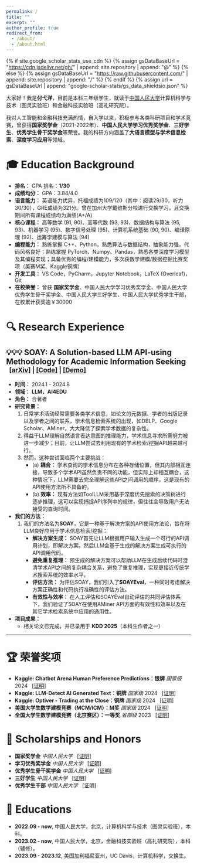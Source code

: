 ```yaml
---
permalink: /
title: ""
excerpt: ""
author_profile: true
redirect_from: 
  - /about/
  - /about.html
---
```

{% if site.google_scholar_stats_use_cdn %}
{% assign gsDataBaseUrl = "https://cdn.jsdelivr.net/gh/" | append: site.repository | append: "@" %}
{% else %}
{% assign gsDataBaseUrl = "https://raw.githubusercontent.com/" | append: site.repository | append: "/" %}
{% endif %}
{% assign url = gsDataBaseUrl | append: "google-scholar-stats/gs_data_shieldsio.json" %}

<span class='anchor' id='about-me'></span>

大家好！我是**付弋洋**，目前是本科三年级学生，就读于[中国人民大学](https://www.ruc.edu.cn)计算机科学与技术（图灵实验班）和金融科技实验班（高礼研究院）。

我对人工智能和金融科技充满热情，自入学以来，积极参与各类科研项目和学术竞赛，曾获得**国家奖学金**（2021-2022年）、**中国人民大学学习优秀奖学金**、**三好学生**、**优秀学生骨干奖学金**等荣誉。我的科研方向涵盖了**大语言模型与学术信息检索**、**深度学习应用**等领域。

# 🎓 Education Background

- **排名：** GPA 排名：**1/30**  
- **成绩均分：** GPA：3.84/4.0  
- **语言能力：** 英语能力优异，托福成绩为109/120（其中：阅读29/30，听力30/30），GRE成绩为321分。曾在加州大学戴维斯分校进行交换学习，且交换期间所有课程成绩均为满绩(A+/A)  
- **核心课程：** 高等数学 (91, 90)、高等代数 (93, 93)、数据结构与算法 (95, 93)、机器学习 (95)、数字信号处理 (95)、计算机系统基础 (90, 90)、编译原理 (92)、运筹学建模与算法 (94)  
- **编程能力：** 熟练掌握 C++、Python，熟悉算法与数据结构，抽象能力强，代码风格良好；熟练掌握 PyTorch、Numpy、Pandas，熟悉各类深度学习模型及其编程实现；具备优秀的编程/建模能力，多次获数学建模/数据挖掘比赛奖项（美赛M奖、Kaggle铜牌）  
- **开发工具：** VS Code，PyCharm，Jupyter Notebook，LaTeX (Overleaf)，Git  
- **在校荣誉：** 曾获 **国家奖学金**、中国人民大学学习优秀奖学金、中国人民大学优秀学生骨干奖学金、中国人民大学三好学生、中国人民大学优秀学生干部，在校累计获奖逾￥30000

# 🔍 Research Experience

## **💡💡💡 SOAY: A Solution-based LLM API-using Methodology for Academic Information Seeking** <sub> &nbsp;&nbsp;[[arXiv]](https://arxiv.org/abs/2405.15165) | [[Code]](https://github.com/RUCKBReasoning/SoAy) | [[Demo]](https://soay.aminer.cn/) </sub>

- **时间：** 2024.1 - 2024.8  
- **领域：** **LLM、AI4EDU**  
- **角色：** 合著者  
- **研究背景：**  
  1. 日常学术活动经常需要各类学术信息，如论文的元数据、学者的出版记录以及学者之间的联系，学术信息检索系统的出现，如DBLP、Google Scholar、AMiner，大大降低了探索学术数据的复杂性。
  2. 得益于LLM理解自然语言表达意图的推理能力，学术信息寻求所需努力被进一步减少；目前，让LLM尝试去利用现有的学术检索/挖掘API越来越可行。
  3. 然而，这种尝试面临两个主要挑战：
     - (a) **耦合：** 学术查询的学术信息分布在各种存储位置，但其内部相互连接，导致多个学术API虽然负责不同的功能，但实际上却相互耦合，这种情况下，LLM需要去完全理解这些API之间调用的顺序，这是现有的API使用方法所不具备的。
     - (b) **效率：** 现有方法如ToolLLM采用基于深度优先搜索的决策树进行逐步推理，这可以实现捕捉API序列中的规律，但往往会导致用户无法接受的查询时间。
- **我们的方法：**  
  1. 我们的方法名为**SOAY**，它是一种基于解决方案的API使用方法论，旨在将LLM良好应用于学术信息检索/挖掘：
     - **解决方案生成：** SOAY首先让LLM根据用户输入生成一个可行的API调用计划，即解决方案，然后LLM会基于生成的解决方案生成可执行的API调用代码。
     - **避免重复推理：** 预生成的解决方案可以帮助LLM在生成后续代码时澄清学术API之间的复杂耦合关系，避免了重复推理，实现更接近传统学术搜索系统的效率水平。
     - **评估方法：** 为评估SOAY，我们引入了**SOAYEval**，一种同时考虑解决方案正确性和代码执行准确性的评估方法。
     - **有效性与效率：** 在人工评估和SOAYEval自动评估的共同评估体系下，我们验证了SOAY在使用AMiner API方面的有效性和效率以及在其它学术检索系统中应用的通用性。
- **项目成果：**  
  * 相关论文已完成，并已录用于 **KDD 2025**（本科生作者之一）

---



# 🏆 **荣誉奖项**

- **Kaggle: Chatbot Arena Human Preference Predictions：银牌** *国家级* 2024 &nbsp;&nbsp;[[证明]](https://btlazzq.github.io/docs/AWARDLMSYS.png)  
- **Kaggle: LLM-Detect AI Generated Text：铜牌** *国家级* 2024 &nbsp;&nbsp;[[证明]](https://btlazzq.github.io/docs/AWARDLLMDetect.png)  
- **Kaggle: Optiver - Trading at the Close：铜牌** *国家级* 2024 &nbsp;&nbsp;[[证明]](https://btlazzq.github.io/docs/AWARDOptiver.png)  
- **美国大学生数学建模竞赛（MCM/ICM）：M奖** *国家级* 2024 &nbsp;&nbsp;[[证明]](https://btlazzq.github.io/docs/AWARDhulianwang+guo.pdf)  
- **全国大学生数学建模竞赛（北京赛区）：一等奖** *省部级* 2023 &nbsp;&nbsp;[[证明]](https://btlazzq.github.io/docs/AWARDruanchuang_guo.pdf)
 
# 🥇 Scholarships and Honors

- **国家奖学金** *中国人民大学* &nbsp;&nbsp;[[证明]](https://example-link.com)
- **学习优秀奖学金** *中国人民大学* &nbsp;&nbsp;[[证明]](https://example-link.com)
- **优秀学生骨干奖学金** *中国人民大学* &nbsp;&nbsp;[[证明]](https://example-link.com)
- **三好学生** *中国人民大学* &nbsp;&nbsp;[[证明]](https://example-link.com)
- **优秀学生干部** *中国人民大学* &nbsp;&nbsp;[[证明]](https://example-link.com)

# 📖 Educations
- **2022.09 - now**, 中国人民大学，北京，计算机科学与技术（图灵实验班），本科。
- **2023.02 - now**, 中国人民大学，北京，金融科技实验班（高礼研究院），本科（辅修）。
- **2023.09 - 2023.12**, 美国加利福尼亚州，UC Davis，计算机科学，交换生。
